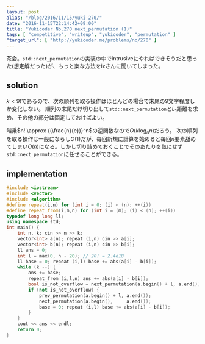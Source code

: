 ```yaml
---
layout: post
alias: "/blog/2016/11/15/yuki-270/"
date: "2016-11-15T22:14:42+09:00"
title: "Yukicoder No.270 next_permutation (1)"
tags: [ "competitive", "writeup", "yukicoder", "permutation" ]
"target_url": [ "http://yukicoder.me/problems/no/270" ]
---
```


茶会。`std::next_permutation`の実装の中でintrusiveにやればできそうだと思った(想定解だった)が、もっと楽な方法をizさんに聞いてしまった。

## solution

$k \lt 9!$であるので、次の順列を取る操作はほとんどの場合で末尾の$9$文字程度しか変化しない。
順列の末尾だけ切り出して`std::next_permutation`と$L_1$距離を求め、その他の部分は固定しておけばよい。

階乗$n! \approx {(\frac{n}{e})}^n$の逆関数なので$O(k \log_n n)$だろう。
次の順列を取る操作は一般にならし$O(1)$だが、毎回新規に計算を始めると毎回$n$要素舐めてしまい$O(n)$になる。しかし切り詰めておくことでそのあたりを気にせず`std::next_permutation`に任せることができる。

## implementation

``` c++
#include <iostream>
#include <vector>
#include <algorithm>
#define repeat(i,n) for (int i = 0; (i) < (n); ++(i))
#define repeat_from(i,m,n) for (int i = (m); (i) < (n); ++(i))
typedef long long ll;
using namespace std;
int main() {
    int n, k; cin >> n >> k;
    vector<int> a(n); repeat (i,n) cin >> a[i];
    vector<int> b(n); repeat (i,n) cin >> b[i];
    ll ans = 0;
    int l = max(0, n - 20); // 20! = 2.4e18
    ll base = 0; repeat (i,l) base += abs(a[i] - b[i]);
    while (k --) {
        ans += base;
        repeat_from (i,l,n) ans += abs(a[i] - b[i]);
        bool is_not_overflow = next_permutation(a.begin() + l, a.end());
        if (not is_not_overflow) {
            prev_permutation(a.begin() + l, a.end());
            next_permutation(a.begin(),     a.end());
            base = 0; repeat (i,l) base += abs(a[i] - b[i]);
        }
    }
    cout << ans << endl;
    return 0;
}
```
